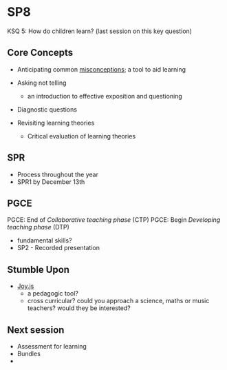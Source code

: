 SP8
===

KSQ 5: How do children learn?
(last session on this key question)

Core Concepts
-------------

* Anticipating common [misconceptions](./misconceptions.md); a tool to aid learning
* Asking not telling
    * an introduction to effective exposition and questioning
* Diagnostic questions

* Revisiting learning theories
    * Critical evaluation of learning theories


SPR
---

* Process throughout the year
* SPR1 by December 13th



PGCE
----

PGCE: End of _Collaborative teaching phase_ (CTP)
PGCE: Begin _Developing teaching phase_ (DTP)

* fundamental skills?
* SP2 - Recorded presentation




Stumble Upon
------------

* [Joy.js](https://ncase.me/joy/)
    * a pedagogic tool?
    * cross curricular? could you approach a science, maths or music teachers? would they be interested?


Next session
------------
* Assessment for learning
* Bundles
* 